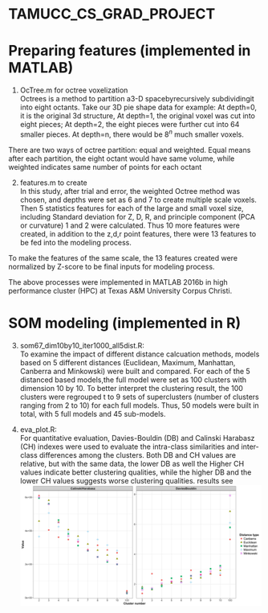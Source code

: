 # TAMUCC_CS_GRAD_PROJECT

# Preparing features (implemented in MATLAB)
1. OcTree.m for octree voxelization <br />
Octrees is a method to partition a3-D spacebyrecursively subdividingit into eight octants. Take our 3D pie shape data for example:
At depth=0, it is the original 3d structure,
At depth=1, the original voxel was cut into eight pieces;
At depth=2, the eight pieces were further cut into 64 smaller pieces.
At depth=n, there would be $8^n$ much smaller voxels. <br />

There are two ways of octree partition: equal and weighted. Equal means after each partition, the eight octant would have same volume, while weighted indicates same number of points for each octant

2. features.m to create <br />
In this study, after trial and error, the weighted Octree method was chosen, and depths were set as 6 and 7 to create multiple scale voxels. Then 5 statistics features for each of the large and small voxel size, including Standard deviation for Z, D, R, and principle component (PCA or curvature) 1 and 2  were calculated. Thus 10 more features were created, in addition to the z,d,r point features, there were 13 features to be fed into the modeling process.

To make the features of the same scale, the 13 features created were normalized by Z-score to be final inputs for modeling process. <br />

The above processes were implemented in MATLAB 2016b in high performance cluster (HPC) at Texas A\&M University Corpus Christi. <br />


# SOM modeling (implemented in R)
3. som67_dim10by10_iter1000_all5dist.R: <br />
To examine the impact of different distance calcuation methods, models based on 5 different distances (Euclidean, Maximum, Manhattan, Canberra and Minkowski) were built and compared. For each of the 5 distanced based models,the full model were set as 100 clusters with dimension 10 by 10. To better interpret the clustering result, the 100 clusters were regrouped t to 9 sets of superclusters (number of clusters ranging from 2 to 10) for each full models. Thus, 50 models were built in total, with 5 full models and 45 sub-models. <br />

4. eva_plot.R: <br />
For quantitative evaluation, Davies-Bouldin (DB) and Calinski Harabasz (CH) indexes were used to evaluate the intra-class similarities and inter-class differences among the clusters. Both DB and CH values are relative, but with the same data, the lower DB as well the Higher CH values indicate better clustering qualities, while the higher DB and the lower CH values suggests worse clustering qualities. results see ![alt text](https://github.com/DupontCai/TAMUCC_CS_GRAD_PROJECT/blob/master/eva_cal_db_dist5_k210.jpg)



